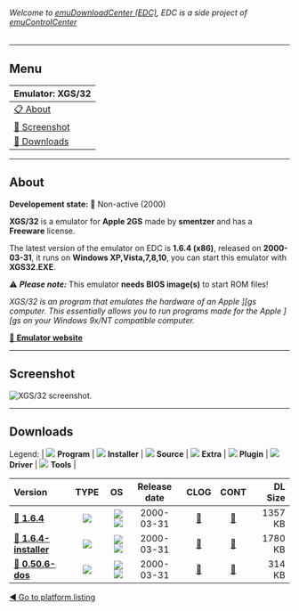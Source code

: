 ###### Welcome to [emuDownloadCenter (EDC)](https://github.com/PhoenixInteractiveNL/emuDownloadCenter/wiki/), EDC is a side project of [emuControlCenter](https://github.com/PhoenixInteractiveNL/emuControlCenter/wiki/)
***
## Menu
| **Emulator: XGS/32** |
|:---------|
| [:clipboard: About](#about) |
| [:sunrise: Screenshot](#screenshot) |
| [:floppy_disk: Downloads](#downloads) |
***
## About
**Developement state:** :red_circle: Non-active (2000)

**XGS/32** is a emulator for **Apple 2GS** made by **smentzer** and has a **Freeware** license.

The latest version of the emulator on EDC is **1.6.4 (x86)**, released on **2000-03-31**, it runs on **Windows XP,Vista,7,8,10**, you can start this emulator with **XGS32.EXE**.

:warning: _**Please note:**_ This emulator **needs BIOS image(s)** to start ROM files!

_XGS/32 is an program that emulates the hardware of an Apple ][gs computer. This essentially allows you to run programs made for the Apple ][gs on your Windows 9x/NT compatible computer._

[:link: **Emulator website**](http://xgs32.emucamp.com/)
***
## Screenshot
![](https://raw.githubusercontent.com/PhoenixInteractiveNL/emuDownloadCenter/master/hooks/xgs32/emulator_screen_01.jpg "XGS/32 screenshot.")
***
## Downloads
Legend:
| ![](https://raw.githubusercontent.com/wiki/PhoenixInteractiveNL/emuDownloadCenter/images_misc/icon_program_24.png) **Program** | 
![](https://raw.githubusercontent.com/wiki/PhoenixInteractiveNL/emuDownloadCenter/images_misc/icon_installer_24.png) **Installer** | 
![](https://raw.githubusercontent.com/wiki/PhoenixInteractiveNL/emuDownloadCenter/images_misc/icon_source_code_24.png) **Source** | 
![](https://raw.githubusercontent.com/wiki/PhoenixInteractiveNL/emuDownloadCenter/images_misc/icon_extra_24.png) **Extra** | 
![](https://raw.githubusercontent.com/wiki/PhoenixInteractiveNL/emuDownloadCenter/images_misc/icon_plugin_24.png) **Plugin** | 
![](https://raw.githubusercontent.com/wiki/PhoenixInteractiveNL/emuDownloadCenter/images_misc/icon_driver_24.png) **Driver** | 
![](https://raw.githubusercontent.com/wiki/PhoenixInteractiveNL/emuDownloadCenter/images_misc/icon_tool_24.png) **Tools** | 
 
| Version | TYPE | OS | Release date | CLOG | CONT | DL Size |
|:--------|:----:|---:|:------------:|:----:|:----:|--------:|
| [:floppy_disk: **1.6.4**](https://github.com/PhoenixInteractiveNL/edc-repo0007/raw/master/xgs32/1.6.4.7z) | ![](https://raw.githubusercontent.com/wiki/PhoenixInteractiveNL/emuDownloadCenter/images_misc/icon_program_24.png) | ![](https://raw.githubusercontent.com/wiki/PhoenixInteractiveNL/emuDownloadCenter/images_misc/logo_windows_24.png)![](https://raw.githubusercontent.com/wiki/PhoenixInteractiveNL/emuDownloadCenter/images_misc/icon_32-bit_24.png) | 2000-03-31 | [:page_facing_up:](https://github.com/PhoenixInteractiveNL/edc-repo0007/blob/master/xgs32/1.6.4_changelog.txt) | [:mag_right:](https://github.com/PhoenixInteractiveNL/edc-repo0007/blob/master/xgs32/1.6.4_contents.txt) | 1357 KB |
| [:floppy_disk: **1.6.4-installer**](https://github.com/PhoenixInteractiveNL/edc-repo0007/raw/master/xgs32/1.6.4-installer.7z) | ![](https://raw.githubusercontent.com/wiki/PhoenixInteractiveNL/emuDownloadCenter/images_misc/icon_installer_24.png) | ![](https://raw.githubusercontent.com/wiki/PhoenixInteractiveNL/emuDownloadCenter/images_misc/logo_windows_24.png)![](https://raw.githubusercontent.com/wiki/PhoenixInteractiveNL/emuDownloadCenter/images_misc/icon_32-bit_24.png) | 2000-03-31 | [:page_facing_up:](https://github.com/PhoenixInteractiveNL/edc-repo0007/blob/master/xgs32/1.6.4-installer_changelog.txt) | [:mag_right:](https://github.com/PhoenixInteractiveNL/edc-repo0007/blob/master/xgs32/1.6.4-installer_contents.txt) | 1780 KB |
| [:floppy_disk: **0.50.6-dos**](https://github.com/PhoenixInteractiveNL/edc-repo0007/raw/master/xgs32/0.50.6-dos.7z) | ![](https://raw.githubusercontent.com/wiki/PhoenixInteractiveNL/emuDownloadCenter/images_misc/icon_program_24.png) | ![](https://raw.githubusercontent.com/wiki/PhoenixInteractiveNL/emuDownloadCenter/images_misc/logo_dos_24.png)![](https://raw.githubusercontent.com/wiki/PhoenixInteractiveNL/emuDownloadCenter/images_misc/icon_32-bit_24.png) | 2000-03-31 | [:page_facing_up:](https://github.com/PhoenixInteractiveNL/edc-repo0007/blob/master/xgs32/0.50.6-dos_changelog.txt) | [:mag_right:](https://github.com/PhoenixInteractiveNL/edc-repo0007/blob/master/xgs32/0.50.6-dos_contents.txt) | 314 KB |

[:arrow_backward: Go to platform listing](https://github.com/PhoenixInteractiveNL/emuDownloadCenter/wiki/EDC-Platform-List)
